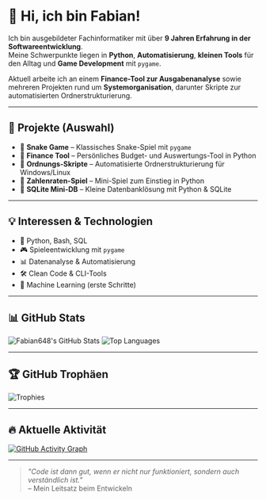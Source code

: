 # 👋 Hi, ich bin Fabian!

Ich bin ausgebildeter Fachinformatiker mit über **9 Jahren Erfahrung in der Softwareentwicklung**.  
Meine Schwerpunkte liegen in **Python**, **Automatisierung**, **kleinen Tools** für den Alltag und **Game Development** mit `pygame`.

Aktuell arbeite ich an einem **Finance-Tool zur Ausgabenanalyse** sowie mehreren Projekten rund um **Systemorganisation**, darunter Skripte zur automatisierten Ordnerstrukturierung.

---

## 🚀 Projekte (Auswahl)

- 🐍 **Snake Game** – Klassisches Snake-Spiel mit `pygame`
- 💸 **Finance Tool** – Persönliches Budget- und Auswertungs-Tool in Python
- 📁 **Ordnungs-Skripte** – Automatisierte Ordnerstrukturierung für Windows/Linux
- 🧠 **Zahlenraten-Spiel** – Mini-Spiel zum Einstieg in Python
- 💾 **SQLite Mini-DB** – Kleine Datenbanklösung mit Python & SQLite

---

## 💡 Interessen & Technologien

- 🐍 Python, Bash, SQL
- 🎮 Spieleentwicklung mit `pygame`
- 📊 Datenanalyse & Automatisierung
- 🛠 Clean Code & CLI-Tools
- 🧠 Machine Learning (erste Schritte)

---

## 📊 GitHub Stats

![Fabian648's GitHub Stats](https://github-readme-stats.vercel.app/api?username=Fabian648&show_icons=true&theme=tokyonight)
![Top Languages](https://github-readme-stats.vercel.app/api/top-langs/?username=Fabian648&layout=compact&theme=tokyonight)

---

## 🏆 GitHub Trophäen

![Trophies](https://github-profile-trophy.vercel.app/?username=Fabian648&theme=darkhub&column=4)

---

## 🔥 Aktuelle Aktivität

[![GitHub Activity Graph](https://github-readme-activity-graph.vercel.app/graph?username=Fabian648&theme=github-compact)](https://github.com/ashutosh00710/github-readme-activity-graph)

---

> _"Code ist dann gut, wenn er nicht nur funktioniert, sondern auch verständlich ist."_  
> – Mein Leitsatz beim Entwickeln
